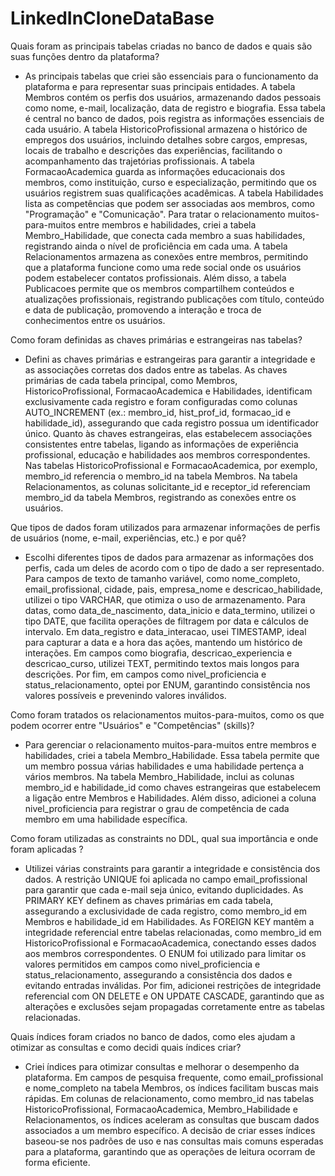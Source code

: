 # LinkedInCloneDataBase

Quais foram as principais tabelas criadas no banco de dados e quais 
são suas funções dentro da plataforma?

- As principais tabelas que criei são essenciais para o funcionamento da plataforma e para representar
suas principais entidades. A tabela Membros contém os perfis dos usuários, armazenando dados 
pessoais como nome, e-mail, localização, data de registro e biografia. Essa tabela é central no banco
de dados, pois registra as informações essenciais de cada usuário. A tabela HistoricoProfissional
armazena o histórico de empregos dos usuários, incluindo detalhes sobre cargos, empresas, locais 
de trabalho e descrições das experiências, facilitando o acompanhamento das trajetórias 
profissionais. A tabela FormacaoAcademica guarda as informações educacionais dos membros, 
como instituição, curso e especialização, permitindo que os usuários registrem suas qualificações 
acadêmicas. A tabela Habilidades lista as competências que podem ser associadas aos membros, 
como "Programação" e "Comunicação". Para tratar o relacionamento muitos-para-muitos entre 
membros e habilidades, criei a tabela Membro_Habilidade, que conecta cada membro a suas 
habilidades, registrando ainda o nível de proficiência em cada uma. A tabela Relacionamentos
armazena as conexões entre membros, permitindo que a plataforma funcione como uma rede social 
onde os usuários podem estabelecer contatos profissionais. Além disso, a tabela Publicacoes
permite que os membros compartilhem conteúdos e atualizações profissionais, registrando 
publicações com título, conteúdo e data de publicação, promovendo a interação e troca de 
conhecimentos entre os usuários. 

Como foram definidas as chaves primárias e estrangeiras nas 
tabelas?

- Defini as chaves primárias e estrangeiras para garantir a integridade e as associações corretas dos 
dados entre as tabelas. As chaves primárias de cada tabela principal, como Membros, 
HistoricoProfissional, FormacaoAcademica e Habilidades, identificam exclusivamente cada 
registro e foram configuradas como colunas AUTO_INCREMENT (ex.: membro_id, hist_prof_id,
formacao_id e habilidade_id), assegurando que cada registro possua um identificador único. Quanto
às chaves estrangeiras, elas estabelecem associações consistentes entre tabelas, ligando as 
informações de experiência profissional, educação e habilidades aos membros correspondentes. Nas
tabelas HistoricoProfissional e FormacaoAcademica, por exemplo, membro_id referencia o 
membro_id na tabela Membros. Na tabela Relacionamentos, as colunas solicitante_id e 
receptor_id referenciam membro_id da tabela Membros, registrando as conexões entre os 
usuários.

Que tipos de dados foram utilizados para armazenar 
informações de perfis de usuários (nome, e-mail, experiências, 
etc.) e por quê?

- Escolhi diferentes tipos de dados para armazenar as informações dos perfis, cada um deles de 
acordo com o tipo de dado a ser representado. Para campos de texto de tamanho variável, como 
nome_completo, email_profissional, cidade, pais, empresa_nome e descricao_habilidade, utilizei o 
tipo VARCHAR, que otimiza o uso de armazenamento. Para datas, como data_de_nascimento, 
data_inicio e data_termino, utilizei o tipo DATE, que facilita operações de filtragem por data e 
cálculos de intervalo. Em data_registro e data_interacao, usei TIMESTAMP, ideal para capturar 
a data e a hora das ações, mantendo um histórico de interações. Em campos como biografia, 
descricao_experiencia e descricao_curso, utilizei TEXT, permitindo textos mais longos para 
descrições. Por fim, em campos como nivel_proficiencia e status_relacionamento, optei por 
ENUM, garantindo consistência nos valores possíveis e prevenindo valores inválidos.

Como foram tratados os relacionamentos muitos-para-muitos, como 
os que podem ocorrer entre "Usuários" e "Competências" 
(skills)?

- Para gerenciar o relacionamento muitos-para-muitos entre membros e habilidades, criei a tabela 
Membro_Habilidade. Essa tabela permite que um membro possua várias habilidades e uma 
habilidade pertença a vários membros. Na tabela Membro_Habilidade, inclui as colunas 
membro_id e habilidade_id como chaves estrangeiras que estabelecem a ligação entre Membros e 
Habilidades. Além disso, adicionei a coluna nivel_proficiencia para registrar o grau de 
competência de cada membro em uma habilidade específica.

Como foram utilizadas as constraints no DDL, qual sua importância e onde foram aplicadas ?

- Utilizei várias constraints para garantir a integridade e consistência dos dados. A 
restrição UNIQUE foi aplicada no campo email_profissional para garantir que cada e-mail seja 
único, evitando duplicidades. As PRIMARY KEY definem as chaves primárias em cada tabela, 
assegurando a exclusividade de cada registro, como membro_id em Membros e habilidade_id em 
Habilidades. As FOREIGN KEY mantêm a integridade referencial entre tabelas relacionadas, 
como membro_id em HistoricoProfissional e FormacaoAcademica, conectando esses dados aos 
membros correspondentes. O ENUM foi utilizado para limitar os valores permitidos em campos 
como nivel_proficiencia e status_relacionamento, assegurando a consistência dos dados e evitando 
entradas inválidas. Por fim, adicionei restrições de integridade referencial com ON DELETE e ON 
UPDATE CASCADE, garantindo que as alterações e exclusões sejam propagadas corretamente 
entre as tabelas relacionadas. 

Quais índices foram criados no banco de dados, como eles 
ajudam a otimizar as consultas e como decidi quais 
índices criar?

- Criei índices para otimizar consultas e melhorar o desempenho da plataforma. Em campos de 
pesquisa frequente, como email_profissional e nome_completo na tabela Membros, os índices 
facilitam buscas mais rápidas. Em colunas de relacionamento, como membro_id nas tabelas 
HistoricoProfissional, FormacaoAcademica, Membro_Habilidade e Relacionamentos, os 
índices aceleram as consultas que buscam dados associados a um membro específico. A decisão de 
criar esses índices baseou-se nos padrões de uso e nas consultas mais comuns esperadas para a 
plataforma, garantindo que as operações de leitura ocorram de forma eficiente.
